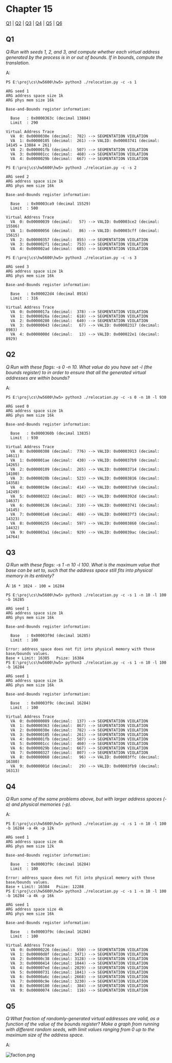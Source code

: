 # Chapter 15

[Q1](#q1) | [Q2](#q2) | [Q3](#q3) | [Q4](#q4) | [Q5](#q5) | [Q6](#q6) 


## Q1

*Q:Run with seeds 1, 2, and 3, and compute whether each virtual address
generated by the process is in or out of bounds. If in bounds,
compute the translation.*

A: 

```
PS E:\proj\cs\hw5600\hw5> python3 ./relocation.py -c -s 1

ARG seed 1
ARG address space size 1k
ARG phys mem size 16k

Base-and-Bounds register information:

  Base   : 0x0000363c (decimal 13884)
  Limit  : 290

Virtual Address Trace
  VA  0: 0x0000030e (decimal:  782) --> SEGMENTATION VIOLATION
  VA  1: 0x00000105 (decimal:  261) --> VALID: 0x00003741 (decimal: 14145 = 13884 + 261)
  VA  2: 0x000001fb (decimal:  507) --> SEGMENTATION VIOLATION
  VA  3: 0x000001cc (decimal:  460) --> SEGMENTATION VIOLATION
  VA  4: 0x0000029b (decimal:  667) --> SEGMENTATION VIOLATION
```
```
PS E:\proj\cs\hw5600\hw5> python3 ./relocation.py -c -s 2

ARG seed 2
ARG address space size 1k
ARG phys mem size 16k

Base-and-Bounds register information:

  Base   : 0x00003ca9 (decimal 15529)
  Limit  : 500

Virtual Address Trace
  VA  0: 0x00000039 (decimal:   57) --> VALID: 0x00003ce2 (decimal: 15586)
  VA  1: 0x00000056 (decimal:   86) --> VALID: 0x00003cff (decimal: 15615)
  VA  2: 0x00000357 (decimal:  855) --> SEGMENTATION VIOLATION
  VA  3: 0x000002f1 (decimal:  753) --> SEGMENTATION VIOLATION
  VA  4: 0x000002ad (decimal:  685) --> SEGMENTATION VIOLATION
```
```
PS E:\proj\cs\hw5600\hw5> python3 ./relocation.py -c -s 3

ARG seed 3
ARG address space size 1k
ARG phys mem size 16k

Base-and-Bounds register information:

  Base   : 0x000022d4 (decimal 8916)
  Limit  : 316

Virtual Address Trace
  VA  0: 0x0000017a (decimal:  378) --> SEGMENTATION VIOLATION
  VA  1: 0x0000026a (decimal:  618) --> SEGMENTATION VIOLATION
  VA  2: 0x00000280 (decimal:  640) --> SEGMENTATION VIOLATION
  VA  3: 0x00000043 (decimal:   67) --> VALID: 0x00002317 (decimal: 8983)
  VA  4: 0x0000000d (decimal:   13) --> VALID: 0x000022e1 (decimal: 8929)
```

## Q2

*Q:Run with these flags: -s 0 -n 10. What value do you have set
-l (the bounds register) to in order to ensure that all the generated
virtual addresses are within bounds?*

A: 

```
PS E:\proj\cs\hw5600\hw5> python3 ./relocation.py -c -s 0 -n 10 -l 930

ARG seed 0
ARG address space size 1k
ARG phys mem size 16k

Base-and-Bounds register information:

  Base   : 0x0000360b (decimal 13835)
  Limit  : 930

Virtual Address Trace
  VA  0: 0x00000308 (decimal:  776) --> VALID: 0x00003913 (decimal: 14611)
  VA  1: 0x000001ae (decimal:  430) --> VALID: 0x000037b9 (decimal: 14265)
  VA  2: 0x00000109 (decimal:  265) --> VALID: 0x00003714 (decimal: 14100)
  VA  3: 0x0000020b (decimal:  523) --> VALID: 0x00003816 (decimal: 14358)
  VA  4: 0x0000019e (decimal:  414) --> VALID: 0x000037a9 (decimal: 14249)
  VA  5: 0x00000322 (decimal:  802) --> VALID: 0x0000392d (decimal: 14637)
  VA  6: 0x00000136 (decimal:  310) --> VALID: 0x00003741 (decimal: 14145)
  VA  7: 0x000001e8 (decimal:  488) --> VALID: 0x000037f3 (decimal: 14323)
  VA  8: 0x00000255 (decimal:  597) --> VALID: 0x00003860 (decimal: 14432)
  VA  9: 0x000003a1 (decimal:  929) --> VALID: 0x000039ac (decimal: 14764)
```

## Q3

*Q:Run with these flags: -s 1 -n 10 -l 100. What is the maximum
value that base can be set to, such that the address space still
fits into physical memory in its entirety?*

A: `16 * 1024 - 100 = 16284`

```
PS E:\proj\cs\hw5600\hw5> python3 ./relocation.py -c -s 1 -n 10 -l 100 -b 16285

ARG seed 1
ARG address space size 1k
ARG phys mem size 16k

Base-and-Bounds register information:

  Base   : 0x00003f9d (decimal 16285)
  Limit  : 100

Error: address space does not fit into physical memory with those base/bounds values.
Base + Limit: 16385   Psize: 16384
PS E:\proj\cs\hw5600\hw5> python3 ./relocation.py -c -s 1 -n 10 -l 100 -b 16284

ARG seed 1
ARG address space size 1k
ARG phys mem size 16k

Base-and-Bounds register information:

  Base   : 0x00003f9c (decimal 16284)
  Limit  : 100

Virtual Address Trace
  VA  0: 0x00000089 (decimal:  137) --> SEGMENTATION VIOLATION
  VA  1: 0x00000363 (decimal:  867) --> SEGMENTATION VIOLATION
  VA  2: 0x0000030e (decimal:  782) --> SEGMENTATION VIOLATION
  VA  3: 0x00000105 (decimal:  261) --> SEGMENTATION VIOLATION
  VA  4: 0x000001fb (decimal:  507) --> SEGMENTATION VIOLATION
  VA  5: 0x000001cc (decimal:  460) --> SEGMENTATION VIOLATION
  VA  6: 0x0000029b (decimal:  667) --> SEGMENTATION VIOLATION
  VA  7: 0x00000327 (decimal:  807) --> SEGMENTATION VIOLATION
  VA  8: 0x00000060 (decimal:   96) --> VALID: 0x00003ffc (decimal: 16380)
  VA  9: 0x0000001d (decimal:   29) --> VALID: 0x00003fb9 (decimal: 16313)
```

## Q4

*Q:Run some of the same problems above, but with larger address
spaces (-a) and physical memories (-p).*

A:

```
PS E:\proj\cs\hw5600\hw5> python3 ./relocation.py -c -s 1 -n 10 -l 100 -b 16284 -a 4k -p 12k

ARG seed 1
ARG address space size 4k
ARG phys mem size 12k

Base-and-Bounds register information:

  Base   : 0x00003f9c (decimal 16284)
  Limit  : 100

Error: address space does not fit into physical memory with those base/bounds values.
Base + Limit: 16384   Psize: 12288
PS E:\proj\cs\hw5600\hw5> python3 ./relocation.py -c -s 1 -n 10 -l 100 -b 16284 -a 4k -p 16k

ARG seed 1
ARG address space size 4k
ARG phys mem size 16k

Base-and-Bounds register information:

  Base   : 0x00003f9c (decimal 16284)
  Limit  : 100

Virtual Address Trace
  VA  0: 0x00000226 (decimal:  550) --> SEGMENTATION VIOLATION
  VA  1: 0x00000d8f (decimal: 3471) --> SEGMENTATION VIOLATION
  VA  2: 0x00000c38 (decimal: 3128) --> SEGMENTATION VIOLATION
  VA  3: 0x00000414 (decimal: 1044) --> SEGMENTATION VIOLATION
  VA  4: 0x000007ed (decimal: 2029) --> SEGMENTATION VIOLATION
  VA  5: 0x00000731 (decimal: 1841) --> SEGMENTATION VIOLATION
  VA  6: 0x00000a6c (decimal: 2668) --> SEGMENTATION VIOLATION
  VA  7: 0x00000c9e (decimal: 3230) --> SEGMENTATION VIOLATION
  VA  8: 0x00000180 (decimal:  384) --> SEGMENTATION VIOLATION
  VA  9: 0x00000074 (decimal:  116) --> SEGMENTATION VIOLATION
```

## Q5

*Q:What fraction of randomly-generated virtual addresses are valid,
as a function of the value of the bounds register? Make a graph
from running with different random seeds, with limit values ranging
from 0 up to the maximum size of the address space.*

A:

![faction.png](./valid_fraction.png)

